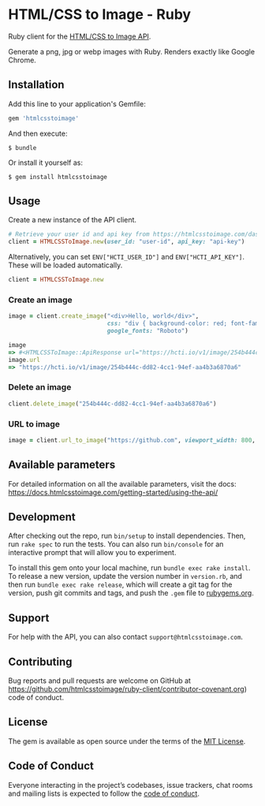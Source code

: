 # HTML/CSS to Image - Ruby

Ruby client for the [HTML/CSS to Image API](https://htmlcsstoimage.com).

Generate a png, jpg or webp images with Ruby. Renders exactly like Google Chrome.

## Installation

Add this line to your application's Gemfile:

```ruby
gem 'htmlcsstoimage'
```

And then execute:

    $ bundle

Or install it yourself as:

    $ gem install htmlcsstoimage

## Usage

Create a new instance of the API client.

```ruby
# Retrieve your user id and api key from https://htmlcsstoimage.com/dashboard
client = HTMLCSSToImage.new(user_id: "user-id", api_key: "api-key")
```

Alternatively, you can set `ENV["HCTI_USER_ID"]` and `ENV["HCTI_API_KEY"]`. These will be loaded automatically.

```ruby
client = HTMLCSSToImage.new
```

### Create an image

```ruby
image = client.create_image("<div>Hello, world</div>",
                            css: "div { background-color: red; font-family: Roboto; }",
                            google_fonts: "Roboto")

image
=> #<HTMLCSSToImage::ApiResponse url="https://hcti.io/v1/image/254b444c-dd82-4cc1-94ef-aa4b3a6870a6", id="254b444c-dd82-4cc1-94ef-aa4b3a6870a6">
image.url
=> "https://hcti.io/v1/image/254b444c-dd82-4cc1-94ef-aa4b3a6870a6"
```

### Delete an image
```Ruby
client.delete_image("254b444c-dd82-4cc1-94ef-aa4b3a6870a6")
```

### URL to image
```ruby
image = client.url_to_image("https://github.com", viewport_width: 800, viewport_height: 1200)
```

## Available parameters
For detailed information on all the available parameters, visit the docs: https://docs.htmlcsstoimage.com/getting-started/using-the-api/

## Development

After checking out the repo, run `bin/setup` to install dependencies. Then, run `rake spec` to run the tests. You can also run `bin/console` for an interactive prompt that will allow you to experiment.

To install this gem onto your local machine, run `bundle exec rake install`. To release a new version, update the version number in `version.rb`, and then run `bundle exec rake release`, which will create a git tag for the version, push git commits and tags, and push the `.gem` file to [rubygems.org](https://rubygems.org).

## Support
For help with the API, you can also contact `support@htmlcsstoimage.com`.

## Contributing

Bug reports and pull requests are welcome on GitHub at https://github.com/htmlcsstoimage/ruby-client/contributor-covenant.org) code of conduct.

## License

The gem is available as open source under the terms of the [MIT License](https://opensource.org/licenses/MIT).

## Code of Conduct

Everyone interacting in the project’s codebases, issue trackers, chat rooms and mailing lists is expected to follow the [code of conduct](https://github.com/htmlcsstoimage/ruby-client/blob/master/CODE_OF_CONDUCT.md).
